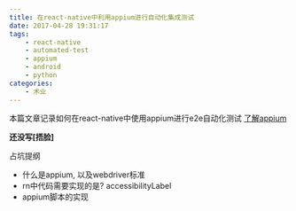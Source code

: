 ```yaml
---
title: 在react-native中利用appium进行自动化集成测试
date: 2017-04-28 19:31:17
tags:
    - react-native
    - automated-test
    - appium
    - android
    - python
categories:
    - 术业
---
```


本篇文章记录如何在react-native中使用appium进行e2e自动化测试
[了解appium](http://appium.io/)

**还没写[捂脸]**

<!-- more -->

占坑提纲
+ 什么是appium, 以及webdriver标准
+ rn中代码需要实现的是? accessibilityLabel
+ appium脚本的实现
